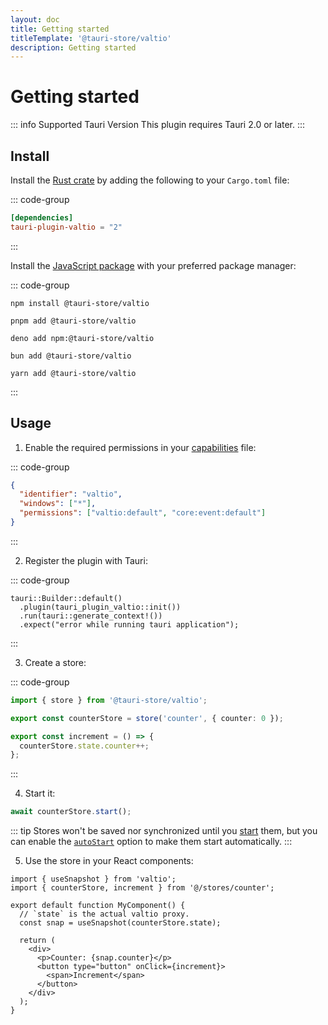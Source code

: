 ```yaml
---
layout: doc
title: Getting started
titleTemplate: '@tauri-store/valtio'
description: Getting started
---
```


# Getting started

::: info Supported Tauri Version
This plugin requires Tauri 2.0 or later.
:::

## Install

Install the [Rust crate](https://crates.io/crates/tauri-plugin-valtio) by adding the following to your `Cargo.toml` file:

::: code-group

```toml [src-tauri/Cargo.toml]
[dependencies]
tauri-plugin-valtio = "2"
```

:::

Install the [JavaScript package](https://www.npmjs.com/package/@tauri-store/valtio) with your preferred package manager:

::: code-group

```shell [npm]
npm install @tauri-store/valtio
```

```shell [pnpm]
pnpm add @tauri-store/valtio
```

```shell [deno]
deno add npm:@tauri-store/valtio
```

```shell [bun]
bun add @tauri-store/valtio
```

```shell [yarn]
yarn add @tauri-store/valtio
```

:::

## Usage

1. Enable the required permissions in your [capabilities](https://tauri.app/security/capabilities/) file:

::: code-group

```json [src-tauri/capabilities/valtio.json]
{
  "identifier": "valtio",
  "windows": ["*"],
  "permissions": ["valtio:default", "core:event:default"]
}
```

:::

2. Register the plugin with Tauri:

::: code-group

```rust{2} [src-tauri/src/lib.rs]
tauri::Builder::default()
  .plugin(tauri_plugin_valtio::init())
  .run(tauri::generate_context!())
  .expect("error while running tauri application");
```

:::

3. Create a store:

::: code-group

```typescript [src/stores/counter.ts]
import { store } from '@tauri-store/valtio';

export const counterStore = store('counter', { counter: 0 });

export const increment = () => {
  counterStore.state.counter++;
};
```

:::

4. Start it:

```typescript
await counterStore.start();
```

::: tip
Stores won't be saved nor synchronized until you [start](https://tb.dev.br/tauri-store/js-docs/plugin-valtio/classes/Store.html#start) them, but you can enable the [`autoStart`](https://tb.dev.br/tauri-store/js-docs/plugin-valtio/interfaces/StoreFrontendOptions.html#autostart) option to make them start automatically.
:::

5. Use the store in your React components:

```tsx
import { useSnapshot } from 'valtio';
import { counterStore, increment } from '@/stores/counter';

export default function MyComponent() {
  // `state` is the actual valtio proxy.
  const snap = useSnapshot(counterStore.state);

  return (
    <div>
      <p>Counter: {snap.counter}</p>
      <button type="button" onClick={increment}>
        <span>Increment</span>
      </button>
    </div>
  );
}
```
